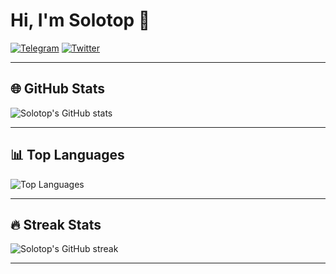# Hi, I'm Solotop 👋

[![Telegram](https://img.shields.io/badge/Telegram-26A5E4?style=flat-square&logo=telegram&logoColor=white)](https://t.me/solotop999)
[![Twitter](https://img.shields.io/badge/Twitter-1DA1F2?style=flat-square&logo=twitter&logoColor=white)](https://twitter.com/solotop999)

---
## 🌐 GitHub Stats

![Solotop's GitHub stats](https://github-readme-stats.vercel.app/api?username=solotop999&show_icons=true&theme=vue-dark&include_all_commits=true&count_private=true&border_color=000000)

---

## 📊 Top Languages

![Top Languages](https://github-readme-stats.vercel.app/api/top-langs/?username=solotop999&layout=compact&theme=vue-dark&hide_border=false&langs_count=5)

---

## 🔥 Streak Stats

![Solotop's GitHub streak](https://github-readme-streak-stats.herokuapp.com/?user=solotop999&theme=vue-dark&hide_border=false)

---
